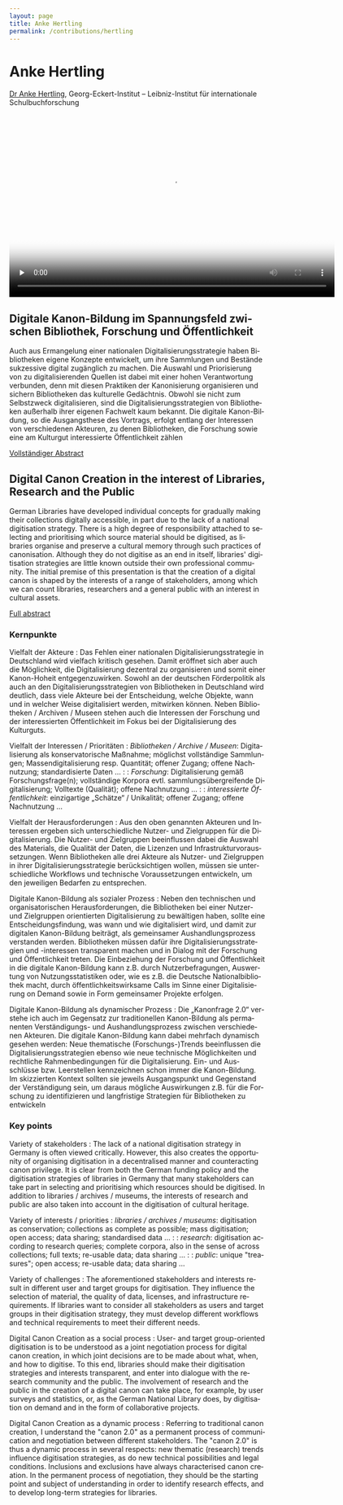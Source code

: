 ```yaml
---
layout: page
title: Anke Hertling
permalink: /contributions/hertling
---
```


# Anke Hertling

[Dr Anke Hertling](http://www.gei.de/en/mitarbeiter/anke-hertling.html), Georg-Eckert-Institut – Leibniz-Institut für internationale Schulbuchforschung

<video class="video-js" controls preload="none" width="640" height="360" poster="/images/Hertling.png" data-setup="{}" style="margin:0 auto;">
  <source src="https://media.room3b.eu/dac_21/Hertling.webm" type="video/webm" />
  <source src="https://media.room3b.eu/dac_21/Hertling.mp4" type="video/mp4" />
  <p class="vjs-no-js">To view this video please enable JavaScript, and consider upgrading to a web browser that
    <a href="https://videojs.com/html5-video-support/" target="_blank">supports HTML5 video</a>
  </p>
</video>

<div class="language-container">
<section lang="de" markdown="1">

## Digitale Kanon-Bildung im Spannungsfeld zwischen Bibliothek, Forschung und Öffentlichkeit

Auch aus Ermangelung einer nationalen Digitalisierungsstrategie haben Bibliotheken eigene Konzepte entwickelt, um ihre Sammlungen und Bestände sukzessive digital zugänglich zu machen. Die Auswahl und Priorisierung von zu digitalisierenden Quellen ist dabei mit einer hohen Verantwortung verbunden, denn mit diesen Praktiken der Kanonisierung organisieren und sichern Bibliotheken das kulturelle Gedächtnis. Obwohl sie nicht zum Selbstzweck digitalisieren, sind die Digitalisierungsstrategien von Bibliotheken außerhalb ihrer eigenen Fachwelt kaum bekannt. Die digitale Kanon-Bildung, so die Ausgangsthese des Vortrags, erfolgt entlang der Interessen von verschiedenen Akteuren, zu denen Bibliotheken, die Forschung sowie eine am Kulturgut interessierte Öffentlichkeit zählen

[Vollständiger Abstract](Hertling_de.pdf)

</section>
<section lang="en" markdown="1">

## Digital Canon Creation in the interest of Libraries, Research and the Public

German Libraries have developed individual concepts for gradually making their collections digitally accessible, in part due to the lack of a national digitisation strategy. There is a high degree of responsibility attached to selecting and prioritising which source material should be digitised, as libraries organise and preserve a cultural memory through such practices of canonisation. Although they do not digitise as an end in itself, libraries' digitisation strategies are little known outside their own professional community. The initial premise of this presentation is that the creation of a digital canon is shaped by the interests of a range of stakeholders, among which we can count libraries, researchers and a general public with an interest in cultural assets.

[Full abstract](Hertling_en.pdf)

</section>
</div>

<div class="language-container">
<section lang="de" markdown="1">

### Kernpunkte

Vielfalt der Akteure
: Das Fehlen einer nationalen Digitalisierungsstrategie in Deutschland wird vielfach kritisch gesehen. Damit eröffnet sich aber auch die Möglichkeit, die Digitalisierung dezentral zu organisieren und somit einer Kanon-Hoheit entgegenzuwirken. Sowohl an der deutschen Förderpolitik als auch an den Digitalisierungsstrategien von Bibliotheken in Deutschland wird deutlich, dass viele Akteure bei der Entscheidung, welche Objekte, wann und in welcher Weise digitalisiert werden, mitwirken können. Neben Bibliotheken / Archiven / Museen stehen auch die Interessen der Forschung und der interessierten Öffentlichkeit im Fokus bei der Digitalisierung des Kulturguts.

Vielfalt der Interessen / Prioritäten
: *Bibliotheken / Archive / Museen*: Digitalisierung als konservatorische Maßnahme; möglichst vollständige Sammlungen; Massendigitalisierung resp. Quantität; offener Zugang; offene Nachnutzung; standardisierte Daten …
:
: *Forschung*: Digitalisierung gemäß Forschungsfrage(n); vollständige Korpora evtl. sammlungsübergreifende Digitalisierung; Volltexte (Qualität); offene Nachnutzung …
:
: *interessierte Öffentlichkeit*: einzigartige „Schätze“ / Unikalität; offener Zugang; offene Nachnutzung …

Vielfalt der Herausforderungen
: Aus den oben genannten Akteuren und Interessen ergeben sich unterschiedliche Nutzer- und Zielgruppen für die Digitalisierung. Die Nutzer- und Zielgruppen beeinflussen dabei die Auswahl des Materials, die Qualität der Daten, die Lizenzen und Infrastrukturvoraussetzungen. Wenn Bibliotheken alle drei Akteure als Nutzer- und Zielgruppen in ihrer Digitalisierungsstrategie berücksichtigen wollen, müssen sie unterschiedliche Workflows und technische Voraussetzungen entwickeln, um den jeweiligen Bedarfen zu entsprechen.

Digitale Kanon-Bildung als sozialer Prozess
: Neben den technischen und organisatorischen Herausforderungen, die Bibliotheken bei einer Nutzer- und Zielgruppen orientierten Digitalisierung zu bewältigen haben, sollte eine Entscheidungsfindung, was wann und wie digitalisiert wird, und damit zur digitalen Kanon-Bildung beiträgt, als gemeinsamer Aushandlungsprozess verstanden werden. Bibliotheken müssen dafür ihre Digitalisierungsstrategien und -interessen transparent machen und in Dialog mit der Forschung und Öffentlichkeit treten. Die Einbeziehung der Forschung und Öffentlichkeit in die digitale Kanon-Bildung kann z.B. durch Nutzerbefragungen, Auswertung von Nutzungsstatistiken oder, wie es z.B. die Deutsche Nationalbibliothek macht, durch öffentlichkeitswirksame Calls im Sinne einer Digitalisierung on Demand sowie in Form gemeinsamer Projekte erfolgen.

Digitale Kanon-Bildung als dynamischer Prozess
: Die „Kanonfrage 2.0“ verstehe ich auch im Gegensatz zur traditionellen Kanon-Bildung als permanenten Verständigungs- und Aushandlungsprozess zwischen verschiedenen Akteuren. Die digitale Kanon-Bildung kann dabei mehrfach dynamisch gesehen werden: Neue thematische (Forschungs-)Trends beeinflussen die Digitalisierungsstrategien ebenso wie neue technische Möglichkeiten und rechtliche Rahmenbedingungen für die Digitalisierung. Ein- und Ausschlüsse bzw. Leerstellen kennzeichnen schon immer die Kanon-Bildung. Im skizzierten Kontext sollten sie jeweils Ausgangspunkt und Gegenstand der Verständigung sein, um daraus mögliche Auswirkungen z.B. für die Forschung zu identifizieren und langfristige Strategien für Bibliotheken zu entwickeln

</section>
<section lang="en" markdown="1">

### Key points

Variety of stakeholders
: The lack of a national digitisation strategy in Germany is often viewed critically. However, this also creates the opportunity of organising digitisation in a decentralised manner and counteracting canon privilege. It is clear from both the German funding policy and the digitisation strategies of libraries in Germany that many stakeholders can take part in selecting and prioritising which resources should be digitised. In addition to libraries / archives / museums, the interests of research and public are also taken into account in the digitisation of cultural heritage.

Variety of interests / priorities
: *libraries / archives / museums*: digitisation as conservation; collections as complete as possible; mass digitisation; open access; data sharing; standardised data …
:
: *research*: digitisation according to research queries; complete corpora, also in the sense of across collections; full texts; re-usable data; data sharing …
:
: *public*: unique "treasures"; open access; re-usable data; data sharing …

Variety of challenges
: The aforementioned stakeholders and interests result in different user and target groups for digitisation. They influence the selection of material, the quality of data, licenses, and infrastructure requirements. If libraries want to consider all stakeholders as users and target groups in their digitisation strategy, they must develop different workflows and technical requirements to meet their different needs.

Digital Canon Creation as a social process
: User- and target group-oriented digitisation is to be understood as a joint negotiation process for digital canon creation, in which joint decisions are to be made about what, when, and how to digitise. To this end, libraries should make their digitisation strategies and interests transparent, and enter into dialogue with the research community and the public. The involvement of research and the public in the creation of a digital canon can take place, for example, by user surveys and statistics, or, as the German National Library does, by digitisation on demand and in the form of collaborative projects.

Digital Canon Creation as a dynamic process
: Referring to traditional canon creation, I understand the "canon 2.0" as a permanent process of communication and negotiation between different stakeholders. The "canon 2.0" is thus a dynamic process in several respects: new thematic (research) trends influence digitisation strategies, as do new technical possibilities and legal conditions. Inclusions and exclusions have always characterised canon creation. In the permanent process of negotiation, they should be the starting point and subject of understanding in order to identify research effects, and to develop long-term strategies for libraries.

</section>
</div>
